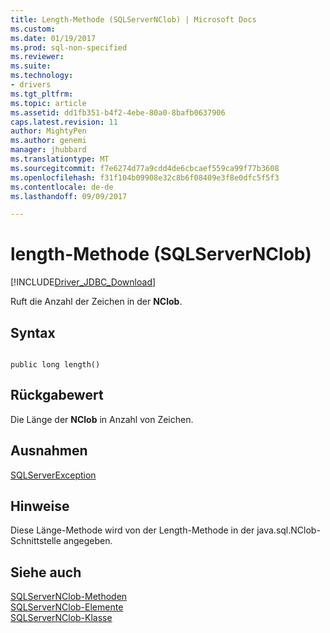 ```yaml
---
title: Length-Methode (SQLServerNClob) | Microsoft Docs
ms.custom: 
ms.date: 01/19/2017
ms.prod: sql-non-specified
ms.reviewer: 
ms.suite: 
ms.technology:
- drivers
ms.tgt_pltfrm: 
ms.topic: article
ms.assetid: dd1fb351-b4f2-4ebe-80a0-8bafb0637906
caps.latest.revision: 11
author: MightyPen
ms.author: genemi
manager: jhubbard
ms.translationtype: MT
ms.sourcegitcommit: f7e6274d77a9cdd4de6cbcaef559ca99f77b3608
ms.openlocfilehash: f31f104b09908e32c8b6f08409e3f8e0dfc5f5f3
ms.contentlocale: de-de
ms.lasthandoff: 09/09/2017

---
```

# <a name="length-method-sqlservernclob"></a>length-Methode (SQLServerNClob)
[!INCLUDE[Driver_JDBC_Download](../../../includes/driver_jdbc_download.md)]

  Ruft die Anzahl der Zeichen in der **NClob**.  
  
## <a name="syntax"></a>Syntax  
  
```  
  
public long length()  
```  
  
## <a name="return-value"></a>Rückgabewert  
 Die Länge der **NClob** in Anzahl von Zeichen.  
  
## <a name="exceptions"></a>Ausnahmen  
 [SQLServerException](../../../connect/jdbc/reference/sqlserverexception-class.md)  
  
## <a name="remarks"></a>Hinweise  
 Diese Länge-Methode wird von der Length-Methode in der java.sql.NClob-Schnittstelle angegeben.  
  
## <a name="see-also"></a>Siehe auch  
 [SQLServerNClob-Methoden](../../../connect/jdbc/reference/sqlservernclob-methods.md)   
 [SQLServerNClob-Elemente](../../../connect/jdbc/reference/sqlservernclob-members.md)   
 [SQLServerNClob-Klasse](../../../connect/jdbc/reference/sqlservernclob-class.md)  
  
  
